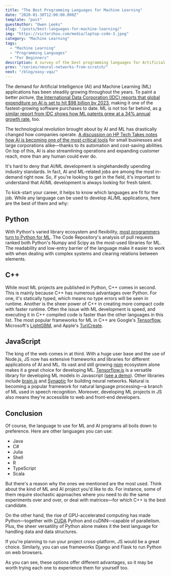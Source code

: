 ```yaml
---
title: "The Best Programming Languages for Machine Learning"
date: "2020-01-30T12:00:00.000Z"
template: "post"
guestAuthor: "Owen Leeks"
slug: "/posts/best-languages-for-machine-learning/"
img: "https://victorzhou.com/media/laptop-code-3.jpeg"
category: "Machine Learning"
tags:
  - "Machine Learning"
  - "Programming Languages"
  - "For Beginners"
description: A survey of the best programming languages for Artificial Intelligence and Machine Learning.
prev: "/series/neural-networks-from-scratch/"
next: "/blog/easy-vqa/"
---
```


The demand for Artificial Intelligence (AI) and Machine Learning (ML) applications has been steadily growing throughout the years. To paint a better picture, [the International Data Corporation (IDC) reports that global expenditure on AI is set to hit $98 billion by 2023](https://adtmag.com/articles/2019/09/04/ai-spending.aspx), making it one of the fastest-growing software purchases to date. ML is not too far behind, as [a similar report from IDC shows how ML patents grew at a 34% annual growth rate](https://www.forbes.com/sites/louiscolumbus/2018/02/18/roundup-of-machine-learning-forecasts-and-market-estimates-2018/#69a9803f2225), too.

The technological revolution brought about by AI and ML has drastically changed how companies operate. [A discussion on HP Tech Takes notes how AI is becoming one of the most critical tools](https://store.hp.com/us/en/tech-takes/putting-artificial-intelligence-to-work) for small businesses and large corporations alike—thanks to its automation and cost-saving abilities. On top of this, AI is also streamlining operations and expanding customer reach, more than any human could ever do.

It's hard to deny that AI/ML development is singlehandedly upending industry standards. In fact, AI and ML-related jobs are among the most in-demand right now. So, if you're looking to get in the field, it's important to understand that AI/ML development is always looking for fresh talent.

To kick-start your career, it helps to know which languages are fit for the job. While any language can be used to develop AL/ML applications, here are the best of them and why:

## Python

With Python's varied library ecosystem and flexibility, [most programmers turn to Python for ML](/blog/intro-to-neural-networks/). The Code Repository's analysis of pull requests ranked both Python's Numpy and Scipy as the most-used libraries for ML. The readability and low-entry barrier of the language make it easier to work with when dealing with complex systems and clearing relations between elements.

## C++

While most ML projects are published in Python, C++ comes in second. This is mainly because C++ has numerous advantages over Python. For one, it's statically typed, which means no type errors will be seen in runtime. Another is the sheer power of C++ in creating more compact code with faster runtime. Often the issue with ML development is speed, and executing it in C++ compiled code is faster than the other languages in this list. The most popular frameworks for ML in C++ are Google's [Tensorflow](https://www.tensorflow.org/api_docs/cc), Microsoft's [LightGBM](https://github.com/microsoft/LightGBM), and Apple's [TuriCreate](https://github.com/apple/turicreate).

## JavaScript

The king of the web comes in at third. With a huge user base and the use of Node.js, JS now has extensive frameworks and libraries for different applications of AI and ML. Its vast and still growing [npm](https://www.npmjs.com/) ecosystem alone makes it a great choice for developing ML. [Tensorflow.js](https://www.tensorflow.org/js) is a versatile library for developing ML models in Javascript ([see a demo](https://easy-vqa-demo.victorzhou.com/)). Other libraries include [brain.js](https://brain.js.org/#/) and [Synaptic](https://caza.la/synaptic/#/) for building neural networks. Natural is becoming a popular framework for natural language processing—a branch of ML used in speech recognition. Moreover, developing ML projects in JS also means they're accessible to web and front-end developers.

## Conclusion

Of course, the language to use for ML and AI programs all boils down to preference. Here are other languages you can use:

- Java
- C#
- Julia
- Shell
- R
- TypeScript
- Scala

But there's a reason why the ones we mentioned are the most used. Think about the kind of ML and AI project you'd like to do. For instance, some of them require stochastic approaches where you need to do the same experiments over and over, or deal with matrices—for which C++ is the best candidate.

On the other hand, the rise of GPU-accelerated computing has made Python—together with [CUDA](https://developer.nvidia.com/cuda-zone) Python and cuDNN—capable of parallelism. Plus, the sheer versatility of Python alone makes it the best language for handling data and data structures.

If you're planning to run your project cross-platform, JS would be a great choice. Similarly, you can use frameworks Django and Flask to run Python on web browsers.

As you can see, these options offer different advantages, so it may be worth trying each one to experience them for yourself too.
